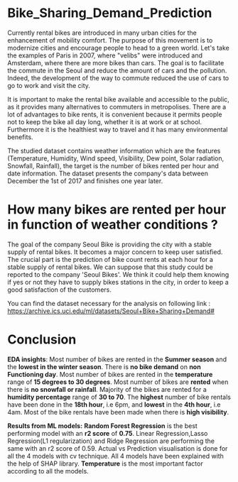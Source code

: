 # Bike_Sharing_Demand_Prediction
Currently rental bikes are introduced in many urban cities for the enhancement of mobility comfort. The purpose of this movement is to modernize cities and encourage people to head to a green world. Let's take the examples of Paris in 2007, where "velibs" were introduced and Amsterdam, where there are more bikes than cars. The goal is to facilitate the commute in the Seoul and reduce the amount of cars and the pollution. Indeed, the development of the way to commute reduced the use of cars to go to work and visit the city.

It is important to make the rental bike available and accessible to the public, as it provides many alternatives to commuters in metropolises. There are a lot of advantages to bike rents, it is convenient because it permits people not to keep the bike all day long, whether it is at work or at school. Furthermore it is the healthiest way to travel and it has many environmental benefits.

The studied dataset contains weather information which are the features (Temperature, Humidity, Wind speed, Visibility, Dew point, Solar radiation, Snowfall, Rainfall), the target is the number of bikes rented per hour and date information. The dataset presents the company's data between December the 1st of 2017 and finishes one year later.

# How many bikes are rented per hour in function of weather conditions ?
The goal of the company Seoul Bike is providing the city with a stable supply of rental bikes. It becomes a major concern to keep user satisfied. The crucial part is the prediction of bike count rents at each hour for a stable supply of rental bikes. We can suppose that this study could be reported to the company 'Seoul Bikes'. We think it could help them knowing if yes or not they have to supply bikes stations in the city, in order to keep a good satisfaction of the customers.

You can find the dataset necessary for the analysis on following link : https://archive.ics.uci.edu/ml/datasets/Seoul+Bike+Sharing+Demand#

# Conclusion
**EDA insights**:
Most number of bikes are rented in the **Summer season** and the **lowest in the winter season**.
There is **no bike demand** on **non Functioning day**.
Most number of bikes are rented in the **temperature** range of **15 degrees to 30 degrees**.
Most number of bikes are **rented** when there is **no snowfall or rainfall**.
Majority of the bikes are rented for a **humidity percentage** range of **30 to 70**.
The **highest** number of bike rentals have been done in the **18th hour**, i.e 6pm, and **lowest** in the **4th hour**, i.e 4am.
Most of the bike rentals have been made when there is **high visibility**.

**Results from ML models:**
**Random Forest Regression** is the best performing model with an **r2 score** of **0.75**.
Linear Regression,Lasso Regression(L1 regularization) and Ridge Regression are performing the same with an r2 score of 0.59.
Actual vs Prediction visualisation is done for all the 4 models with cv technique.
All 4 models have been explained with the help of SHAP library.
**Temperature** is the most important factor according to all the models.
